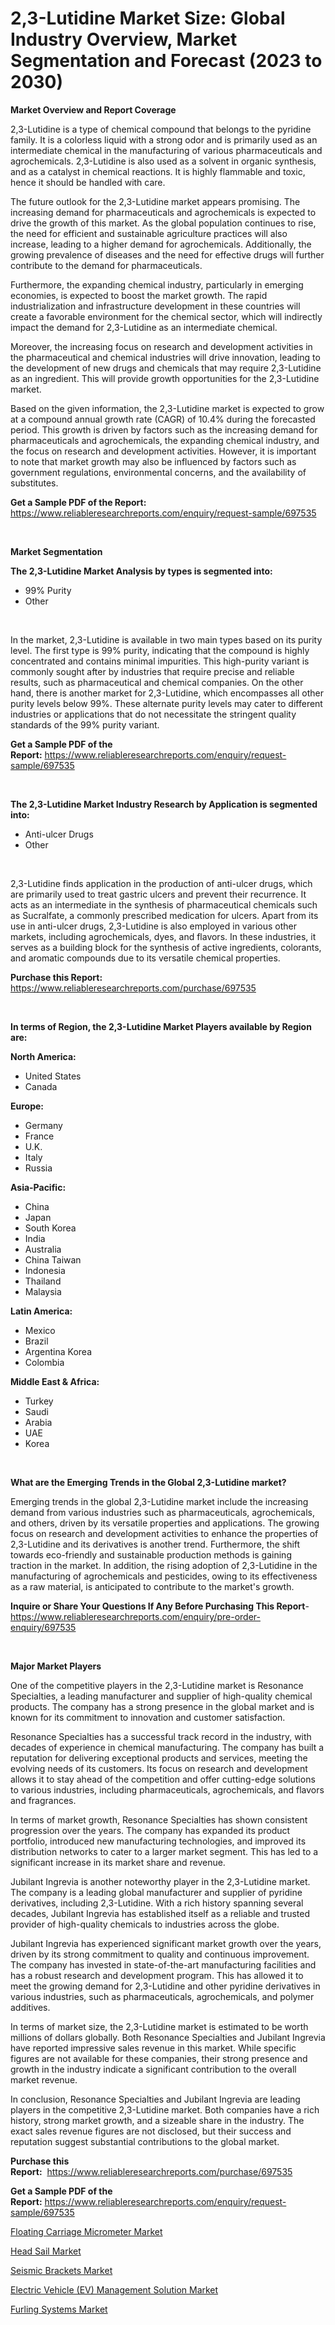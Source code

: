 <p><h1>2,3-Lutidine Market Size: Global Industry Overview, Market Segmentation and Forecast (2023 to 2030)</h1></p><p><strong>Market Overview and Report Coverage</strong></p>
<p><p>2,3-Lutidine is a type of chemical compound that belongs to the pyridine family. It is a colorless liquid with a strong odor and is primarily used as an intermediate chemical in the manufacturing of various pharmaceuticals and agrochemicals. 2,3-Lutidine is also used as a solvent in organic synthesis, and as a catalyst in chemical reactions. It is highly flammable and toxic, hence it should be handled with care.</p><p>The future outlook for the 2,3-Lutidine market appears promising. The increasing demand for pharmaceuticals and agrochemicals is expected to drive the growth of this market. As the global population continues to rise, the need for efficient and sustainable agriculture practices will also increase, leading to a higher demand for agrochemicals. Additionally, the growing prevalence of diseases and the need for effective drugs will further contribute to the demand for pharmaceuticals.</p><p>Furthermore, the expanding chemical industry, particularly in emerging economies, is expected to boost the market growth. The rapid industrialization and infrastructure development in these countries will create a favorable environment for the chemical sector, which will indirectly impact the demand for 2,3-Lutidine as an intermediate chemical.</p><p>Moreover, the increasing focus on research and development activities in the pharmaceutical and chemical industries will drive innovation, leading to the development of new drugs and chemicals that may require 2,3-Lutidine as an ingredient. This will provide growth opportunities for the 2,3-Lutidine market.</p><p>Based on the given information, the 2,3-Lutidine market is expected to grow at a compound annual growth rate (CAGR) of 10.4% during the forecasted period. This growth is driven by factors such as the increasing demand for pharmaceuticals and agrochemicals, the expanding chemical industry, and the focus on research and development activities. However, it is important to note that market growth may also be influenced by factors such as government regulations, environmental concerns, and the availability of substitutes.</p></p>
<p><strong>Get a Sample PDF of the Report:</strong> <a href="https://www.reliableresearchreports.com/enquiry/request-sample/697535">https://www.reliableresearchreports.com/enquiry/request-sample/697535</a></p>
<p>&nbsp;</p>
<p><strong>Market Segmentation</strong></p>
<p><strong>The 2,3-Lutidine Market Analysis by types is segmented into:</strong></p>
<p><ul><li>99% Purity</li><li>Other</li></ul></p>
<p>&nbsp;</p>
<p><p>In the market, 2,3-Lutidine is available in two main types based on its purity level. The first type is 99% purity, indicating that the compound is highly concentrated and contains minimal impurities. This high-purity variant is commonly sought after by industries that require precise and reliable results, such as pharmaceutical and chemical companies. On the other hand, there is another market for 2,3-Lutidine, which encompasses all other purity levels below 99%. These alternate purity levels may cater to different industries or applications that do not necessitate the stringent quality standards of the 99% purity variant.</p></p>
<p><strong>Get a Sample PDF of the Report:</strong>&nbsp;<a href="https://www.reliableresearchreports.com/enquiry/request-sample/697535">https://www.reliableresearchreports.com/enquiry/request-sample/697535</a></p>
<p>&nbsp;</p>
<p><strong>The 2,3-Lutidine Market Industry Research by Application is segmented into:</strong></p>
<p><ul><li>Anti-ulcer Drugs</li><li>Other</li></ul></p>
<p>&nbsp;</p>
<p><p>2,3-Lutidine finds application in the production of anti-ulcer drugs, which are primarily used to treat gastric ulcers and prevent their recurrence. It acts as an intermediate in the synthesis of pharmaceutical chemicals such as Sucralfate, a commonly prescribed medication for ulcers. Apart from its use in anti-ulcer drugs, 2,3-Lutidine is also employed in various other markets, including agrochemicals, dyes, and flavors. In these industries, it serves as a building block for the synthesis of active ingredients, colorants, and aromatic compounds due to its versatile chemical properties.</p></p>
<p><strong>Purchase this Report:</strong>&nbsp; <a href="https://www.reliableresearchreports.com/purchase/697535">https://www.reliableresearchreports.com/purchase/697535</a></p>
<p>&nbsp;</p>
<p><strong>In terms of Region, the 2,3-Lutidine Market Players available by Region are:</strong></p>
<p>
    <p> <strong> North America: </strong>
        <ul>
            <li>United States</li>
            <li>Canada</li>
        </ul>
        </p> 
    <p> <strong> Europe: </strong>
        <ul>
            <li>Germany</li>
            <li>France</li>
            <li>U.K.</li>
            <li>Italy</li>
            <li>Russia</li>
        </ul>
        </p> 
    <p> <strong> Asia-Pacific: </strong>
        <ul>
            <li>China</li>
            <li>Japan</li>
            <li>South Korea</li>
            <li>India</li>
            <li>Australia</li>
            <li>China Taiwan</li>
            <li>Indonesia</li>
            <li>Thailand</li>
            <li>Malaysia</li>
        </ul>
        </p> 
    <p> <strong> Latin America: </strong>
        <ul>
            <li>Mexico</li>
            <li>Brazil</li>
            <li>Argentina Korea</li>
            <li>Colombia</li>
        </ul>
        </p> 
    <p> <strong> Middle East & Africa: </strong>
        <ul>
            <li>Turkey</li>
            <li>Saudi</li>
            <li>Arabia</li>
            <li>UAE</li>
            <li>Korea</li>
        </ul>
    </p>
    </p>
<p>&nbsp;</p>
<p><strong>What are the Emerging Trends in the Global 2,3-Lutidine market?</strong></p>
<p><p>Emerging trends in the global 2,3-Lutidine market include the increasing demand from various industries such as pharmaceuticals, agrochemicals, and others, driven by its versatile properties and applications. The growing focus on research and development activities to enhance the properties of 2,3-Lutidine and its derivatives is another trend. Furthermore, the shift towards eco-friendly and sustainable production methods is gaining traction in the market. In addition, the rising adoption of 2,3-Lutidine in the manufacturing of agrochemicals and pesticides, owing to its effectiveness as a raw material, is anticipated to contribute to the market's growth.</p></p>
<p><strong>Inquire or Share Your Questions If Any Before Purchasing This Report</strong>- <a href="https://www.reliableresearchreports.com/enquiry/pre-order-enquiry/697535">https://www.reliableresearchreports.com/enquiry/pre-order-enquiry/697535</a></p>
<p>&nbsp;</p>
<p><strong>Major Market Players</strong></p>
<p><p>One of the competitive players in the 2,3-Lutidine market is Resonance Specialties, a leading manufacturer and supplier of high-quality chemical products. The company has a strong presence in the global market and is known for its commitment to innovation and customer satisfaction. </p><p>Resonance Specialties has a successful track record in the industry, with decades of experience in chemical manufacturing. The company has built a reputation for delivering exceptional products and services, meeting the evolving needs of its customers. Its focus on research and development allows it to stay ahead of the competition and offer cutting-edge solutions to various industries, including pharmaceuticals, agrochemicals, and flavors and fragrances. </p><p>In terms of market growth, Resonance Specialties has shown consistent progression over the years. The company has expanded its product portfolio, introduced new manufacturing technologies, and improved its distribution networks to cater to a larger market segment. This has led to a significant increase in its market share and revenue. </p><p>Jubilant Ingrevia is another noteworthy player in the 2,3-Lutidine market. The company is a leading global manufacturer and supplier of pyridine derivatives, including 2,3-Lutidine. With a rich history spanning several decades, Jubilant Ingrevia has established itself as a reliable and trusted provider of high-quality chemicals to industries across the globe.</p><p>Jubilant Ingrevia has experienced significant market growth over the years, driven by its strong commitment to quality and continuous improvement. The company has invested in state-of-the-art manufacturing facilities and has a robust research and development program. This has allowed it to meet the growing demand for 2,3-Lutidine and other pyridine derivatives in various industries, such as pharmaceuticals, agrochemicals, and polymer additives.</p><p>In terms of market size, the 2,3-Lutidine market is estimated to be worth millions of dollars globally. Both Resonance Specialties and Jubilant Ingrevia have reported impressive sales revenue in this market. While specific figures are not available for these companies, their strong presence and growth in the industry indicate a significant contribution to the overall market revenue.</p><p>In conclusion, Resonance Specialties and Jubilant Ingrevia are leading players in the competitive 2,3-Lutidine market. Both companies have a rich history, strong market growth, and a sizeable share in the industry. The exact sales revenue figures are not disclosed, but their success and reputation suggest substantial contributions to the global market.</p></p>
<p><strong>Purchase this Report:</strong>&nbsp;&nbsp;<a href="https://www.reliableresearchreports.com/purchase/697535">https://www.reliableresearchreports.com/purchase/697535</a></p>
<p></p>
<p><strong>Get a Sample PDF of the Report:</strong>&nbsp;<a href="https://www.reliableresearchreports.com/enquiry/request-sample/697535">https://www.reliableresearchreports.com/enquiry/request-sample/697535</a></p>
<p><p><a href="https://www.linkedin.com/pulse/floating-carriage-micrometer-market-size-share-amp-trends-kzbqe/">Floating Carriage Micrometer Market</a></p><p><a href="https://medium.com/@robinsinghrp23/head-sail-market-size-growth-forecast-2023-2030-bf983af713e2">Head Sail Market</a></p><p><a href="https://www.linkedin.com/pulse/seismic-brackets-market-size-share-amp-trends-analysis-report-apoje/">Seismic Brackets Market</a></p><p><a href="https://github.com/deliacustodio40/Market-Research-Report-List-1/blob/main/electric-vehicle-ev-management-solution-market.md">Electric Vehicle (EV) Management Solution Market</a></p><p><a href="https://medium.com/@abhishekreliable23/furling-systems-market-size-growth-forecast-2023-2030-cb80358bb8d1">Furling Systems Market</a></p></p>